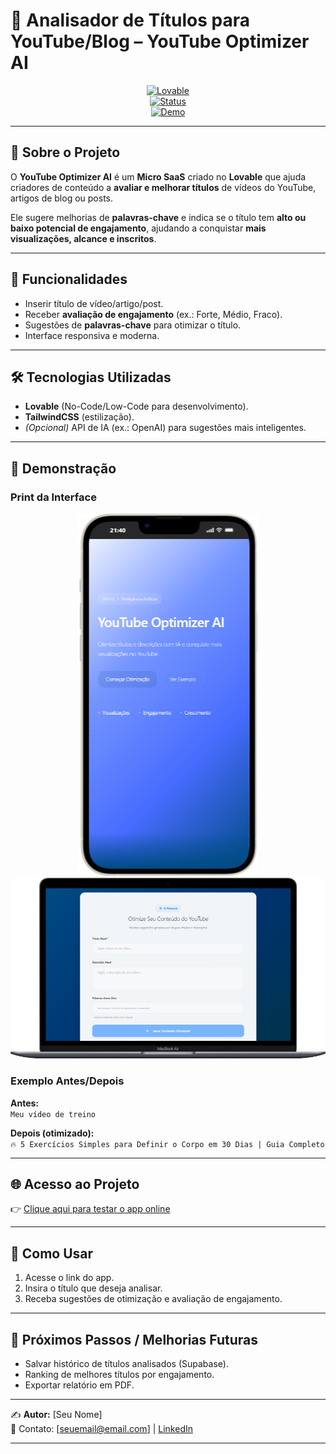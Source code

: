 # 📌 Analisador de Títulos para YouTube/Blog – YouTube Optimizer AI  

<div align="center">

[![Lovable](https://img.shields.io/badge/Lovable-NoCode%20Apps-purple)](https://lovable.dev/)  
[![Status](https://img.shields.io/badge/Status-Concluído-success)]()  
[![Demo](https://img.shields.io/badge/Ver%20Demo-Online-blue)](https://preview--analisador-youtube.lovable.app/)  

</div>

---

## 🚀 Sobre o Projeto  
O **YouTube Optimizer AI** é um **Micro SaaS** criado no **Lovable** que ajuda criadores de conteúdo a **avaliar e melhorar títulos** de vídeos do YouTube, artigos de blog ou posts.  

Ele sugere melhorias de **palavras-chave** e indica se o título tem **alto ou baixo potencial de engajamento**, ajudando a conquistar **mais visualizações, alcance e inscritos**.  

---

## 🎯 Funcionalidades  
- Inserir título de vídeo/artigo/post.  
- Receber **avaliação de engajamento** (ex.: Forte, Médio, Fraco).  
- Sugestões de **palavras-chave** para otimizar o título.  
- Interface responsiva e moderna.  

---

## 🛠️ Tecnologias Utilizadas  
- **Lovable** (No-Code/Low-Code para desenvolvimento).  
- **TailwindCSS** (estilização).  
- *(Opcional)* API de IA (ex.: OpenAI) para sugestões mais inteligentes.  

---

## 📸 Demonstração  

### Print da Interface  

<div align="center">  
  
![Screenshot do projeto_1](./screenshot_1.png)  
![Screenshot do projeto_2](./screenshot_2.png) 

</div>

### Exemplo Antes/Depois  
**Antes:**  
`Meu vídeo de treino`  

**Depois (otimizado):**  
`🔥 5 Exercícios Simples para Definir o Corpo em 30 Dias | Guia Completo`  

---

## 🌐 Acesso ao Projeto  
👉 [Clique aqui para testar o app online](https://SEU-LINK-DO-APP-LOVABLE)  

---

## 📂 Como Usar  
1. Acesse o link do app.  
2. Insira o título que deseja analisar.  
3. Receba sugestões de otimização e avaliação de engajamento.  

---

## 📌 Próximos Passos / Melhorias Futuras  
- Salvar histórico de títulos analisados (Supabase).  
- Ranking de melhores títulos por engajamento.  
- Exportar relatório em PDF.  

---

✍️ **Autor:** [Seu Nome]  
📧 Contato: [seuemail@email.com] | [LinkedIn](https://linkedin.com/in/seu-usuario)  

---
